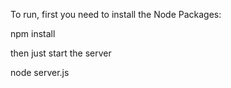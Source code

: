 To run, first you need to install the Node Packages:

  npm install

then just start the server
  
  node server.js
